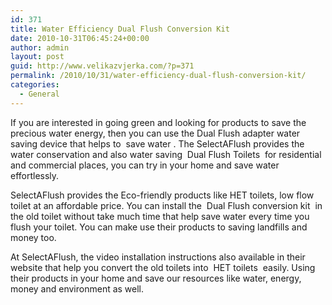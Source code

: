 ```yaml
---
id: 371
title: Water Efficiency Dual Flush Conversion Kit
date: 2010-10-31T06:45:24+00:00
author: admin
layout: post
guid: http://www.velikazvjerka.com/?p=371
permalink: /2010/10/31/water-efficiency-dual-flush-conversion-kit/
categories:
  - General
---
```

If you are interested in going green and looking for products to save the precious water energy, then you can use the Dual Flush adapter water saving device that helps to &nbsp;save water&nbsp;. The SelectAFlush provides the water conservation and also water saving &nbsp;Dual Flush Toilets&nbsp; for residential and commercial places, you can try in your home and save water effortlessly.

SelectAFlush provides the Eco-friendly products like HET toilets, low flow toilet at an affordable price. You can install the &nbsp;Dual Flush conversion kit&nbsp; in the old toilet without take much time that help save water every time you flush your toilet. You can make use their products to saving landfills and money too.

At SelectAFlush, the video installation instructions also available in their website that help you convert the old toilets into &nbsp;HET toilets&nbsp; easily. Using their products in your home and save our resources like water, energy, money and environment as well.